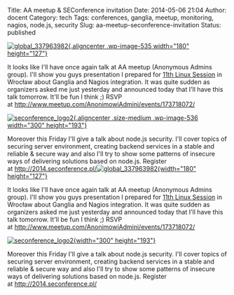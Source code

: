 Title: AA meetup & SEConference invitation
Date: 2014-05-06 21:04
Author: docent
Category: tech
Tags: conferences, ganglia, meetup, monitoring, nagios, node.js, security
Slug: aa-meetup-seconference-invitation
Status: published

<!--:en-->

[![global\_337963982](http://maciek.lasyk.info/sysop/wp-content/uploads/2014/05/global_337963982.jpeg){.aligncenter
.wp-image-535 width="180"
height="127"}](http://maciek.lasyk.info/sysop/wp-content/uploads/2014/05/global_337963982.jpeg)

It looks like I'll have once again talk at AA meetup (Anonymous Admins
group). I'll show you guys presentation I prepared for [11th Linux
Session](11.sesja.linuksowa.pl) in Wrocław about Ganglia and Nagios
integration. It was quite sudden as organizers asked me just yesterday
and announced today that I'll have this talk tomorrow. It'll be fun I
think ;) RSVP at http://www.meetup.com/AnonimowiAdmini/events/173718072/

[![seconference\_logo2](http://maciek.lasyk.info/sysop/wp-content/uploads/2014/05/seconference_logo2-300x193.png){.aligncenter
.size-medium .wp-image-536 width="300"
height="193"}](http://maciek.lasyk.info/sysop/wp-content/uploads/2014/05/seconference_logo2.png)

Moreover this Friday I'll give a talk about node.js security. I'll cover
topics of securing server environment, creating backend services in a
stable and reliable & secure way and also I'll try to show some patterns
of insecure ways of delivering solutions based on node.js. Register
at <http://2014.seconference.pl/><!--:--><!--:pl-->[![global\_337963982](http://maciek.lasyk.info/sysop/wp-content/uploads/2014/05/global_337963982.jpeg){width="180"
height="127"}](http://maciek.lasyk.info/sysop/wp-content/uploads/2014/05/global_337963982.jpeg)

It looks like I'll have once again talk at AA meetup (Anonymous Admins
group). I'll show you guys presentation I prepared for [11th Linux
Session](11.sesja.linuksowa.pl) in Wrocław about Ganglia and Nagios
integration. It was quite sudden as organizers asked me just yesterday
and announced today that I'll have this talk tomorrow. It'll be fun I
think ;) RSVP at http://www.meetup.com/AnonimowiAdmini/events/173718072/

[![seconference\_logo2](http://maciek.lasyk.info/sysop/wp-content/uploads/2014/05/seconference_logo2-300x193.png){width="300"
height="193"}](http://maciek.lasyk.info/sysop/wp-content/uploads/2014/05/seconference_logo2.png)

Moreover this Friday I'll give a talk about node.js security. I'll cover
topics of securing server environment, creating backend services in a
stable and reliable & secure way and also I'll try to show some patterns
of insecure ways of delivering solutions based on node.js. Register
at <http://2014.seconference.pl/><!--:-->
